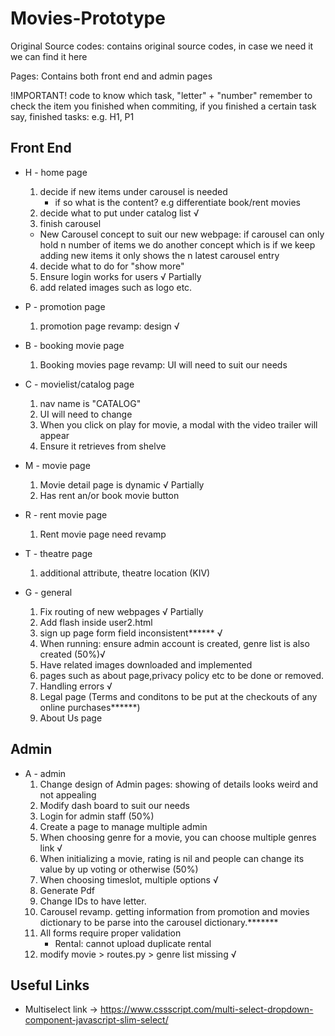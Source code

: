 # Movies-Prototype
 
Original Source codes: contains original source codes, in case we need it we can find it here

Pages: Contains both front end and admin pages



!IMPORTANT! 
code to know which task, "letter" + "number"
remember to check the item you finished
when commiting, if you finished a certain task say, finished tasks: e.g. H1, P1

## Front End
* H - home page
    1. decide if new items under carousel is needed 
        - if so what is the content? e.g differentiate book/rent movies
    2. decide what to put under catalog list  √
    3. finish carousel 
    * New Carousel concept to suit our new webpage: if carousel can only hold n number of  items we do another concept which is if we keep adding new items it only shows the n latest carousel entry
    4. decide what to do for "show more" 
    5. Ensure login works for users √ Partially 
    6. add related images such as logo etc.

* P - promotion page
    1. promotion page revamp: design √

* B - booking movie page
    1. Booking movies page revamp: UI will need to suit our needs
    
* C - movielist/catalog page
    1. nav name is "CATALOG" 
    2. UI will need to change
    3. When you click on play for movie, a modal with the video trailer will appear
    4. Ensure it retrieves from shelve

* M - movie page
    1. Movie detail page is dynamic √ Partially
    2. Has rent an/or book movie button

* R - rent movie page
    1. Rent movie page need revamp

* T - theatre page
    1. additional attribute, theatre location (KIV)
    
* G - general
    1. Fix routing of new webpages √ Partially
    2. Add flash inside user2.html 
    3. sign up page form field inconsistent****** √
    4. When running: ensure admin account is created, genre list is also created (50%)√
    5. Have related images downloaded and implemented
    6. pages such as about page,privacy policy etc to be done or removed. 
    7. Handling errors √
    8. Legal page (Terms and conditons to be put at the checkouts of any online purchases******)
    9. About Us page    

                                
## Admin
* A - admin
    1. Change design of Admin pages: showing of details looks weird and not appealing
    2. Modify dash board to suit our needs
    3. Login for admin staff (50%)
    4. Create a page to manage multiple admin
    5. When choosing genre for a movie, you can choose multiple genres link √
    6. When initializing a movie, rating is nil and people can change its value by up voting or otherwise (50%)
    7. When choosing timeslot, multiple options √  
    8. Generate Pdf
    9. Change IDs to have letter. 
    10. Carousel revamp. getting information from  promotion and movies dictionary to be parse into the carousel dictionary.*******
    11. All forms require proper validation
        * Rental: cannot upload duplicate rental 
    12. modify movie > routes.py > genre list missing √
    
    
## Useful Links
* Multiselect link -> https://www.cssscript.com/multi-select-dropdown-component-javascript-slim-select/

